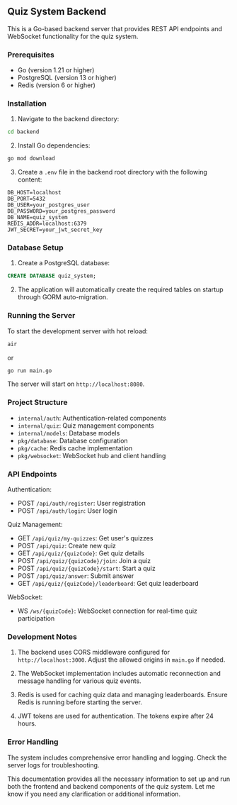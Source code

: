 
## Quiz System Backend

This is a Go-based backend server that provides REST API endpoints and WebSocket functionality for the quiz system.

### Prerequisites

- Go (version 1.21 or higher)
- PostgreSQL (version 13 or higher)
- Redis (version 6 or higher)

### Installation

1. Navigate to the backend directory:
```bash
cd backend
```

2. Install Go dependencies:
```bash
go mod download
```

3. Create a `.env` file in the backend root directory with the following content:
```
DB_HOST=localhost
DB_PORT=5432
DB_USER=your_postgres_user
DB_PASSWORD=your_postgres_password
DB_NAME=quiz_system
REDIS_ADDR=localhost:6379
JWT_SECRET=your_jwt_secret_key
```

### Database Setup

1. Create a PostgreSQL database:
```sql
CREATE DATABASE quiz_system;
```

2. The application will automatically create the required tables on startup through GORM auto-migration.

### Running the Server

To start the development server with hot reload:
```bash
air
```
or
```bash
go run main.go
```

The server will start on `http://localhost:8080`.

### Project Structure

- `internal/auth`: Authentication-related components
- `internal/quiz`: Quiz management components
- `internal/models`: Database models
- `pkg/database`: Database configuration
- `pkg/cache`: Redis cache implementation
- `pkg/websocket`: WebSocket hub and client handling

### API Endpoints

Authentication:
- POST `/api/auth/register`: User registration
- POST `/api/auth/login`: User login

Quiz Management:
- GET `/api/quiz/my-quizzes`: Get user's quizzes
- POST `/api/quiz`: Create new quiz
- GET `/api/quiz/{quizCode}`: Get quiz details
- POST `/api/quiz/{quizCode}/join`: Join a quiz
- POST `/api/quiz/{quizCode}/start`: Start a quiz
- POST `/api/quiz/answer`: Submit answer
- GET `/api/quiz/{quizCode}/leaderboard`: Get quiz leaderboard

WebSocket:
- WS `/ws/{quizCode}`: WebSocket connection for real-time quiz participation

### Development Notes

1. The backend uses CORS middleware configured for `http://localhost:3000`. Adjust the allowed origins in `main.go` if needed.

2. The WebSocket implementation includes automatic reconnection and message handling for various quiz events.

3. Redis is used for caching quiz data and managing leaderboards. Ensure Redis is running before starting the server.

4. JWT tokens are used for authentication. The tokens expire after 24 hours.

### Error Handling

The system includes comprehensive error handling and logging. Check the server logs for troubleshooting.

This documentation provides all the necessary information to set up and run both the frontend and backend components of the quiz system. Let me know if you need any clarification or additional information.